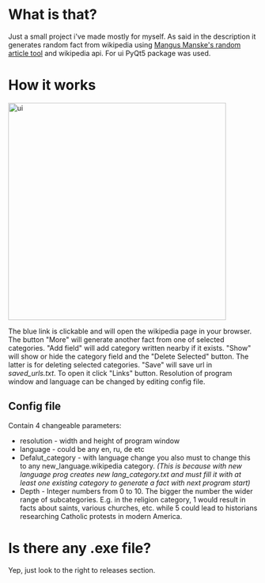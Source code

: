 # What is that?
Just a small project i've made mostly for myself. As said in the description  it generates random fact from wikipedia using [Mangus Manske's random article tool](https://magnustools.toolforge.org/randomarticle.php) and wikipedia api. For ui PyQt5 package was used.
# How it works
<img width="440" alt="ui" src="https://user-images.githubusercontent.com/90620708/161583765-0dd71fbd-c373-4e46-8007-7c8adaffc7f5.png">

The blue link is clickable and will open the wikipedia page in your browser. The button "More" will generate another fact from one of selected categories. "Add field" will add category written nearby if it exists. "Show" will show or hide the category field and the "Delete Selected" button. The latter is for deleting selected categories. "Save" will save url in _saved_urls.txt_. To open it click "Links" button. Resolution of program window and language can be changed by editing config file.
## Config file
Contain 4 changeable  parameters:
- resolution - width and height of program window
- language - could be any en, ru, de etc
- Defalut_category - with language change you also must to change this to any new_language.wikipedia category.
_(This is because with new language prog creates new lang_category.txt and must fill it with at least one existing category to generate a fact with next program start)_
- Depth - Integer numbers from 0 to 10. The bigger the number the wider range of subcategories. E.g. in the religion category, 1 would result in facts about saints, various churches, etc. while 5 could lead to historians researching Catholic protests in modern America.
# Is there any .exe file?
Yep, just look to the right to releases section.
